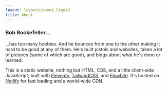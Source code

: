 ```yaml
---
layout: layouts/about.liquid
title: About
---
```


### Bob Rockefeller…

…has too many hobbies. And he bounces from one to the other making it hard to be good at any of them. He's built pistols and websites, taken a lot of pictures (some of which are good), and blogs about what he's done or learned.

This is a static website, nothing but HTML, CSS, and a little client-side JavaScript; built with [Eleventy](https://www.11ty.dev/), [TailwindCSS](https://tailwindcss.com/), and [Flowbite](https://flowbite.com/). It's hosted on [Netlify](https://www.netlify.com/) for fast loading and a world-wide CDN.
